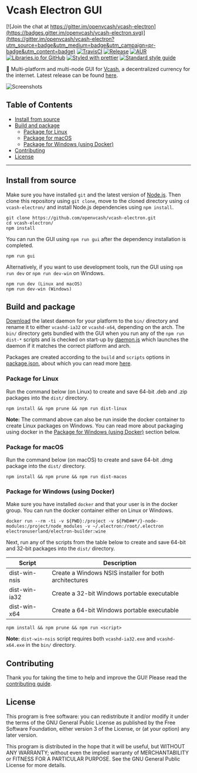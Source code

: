# Vcash Electron GUI

[![Join the chat at https://gitter.im/openvcash/vcash-electron](https://badges.gitter.im/openvcash/vcash-electron.svg)](https://gitter.im/openvcash/vcash-electron?utm_source=badge&utm_medium=badge&utm_campaign=pr-badge&utm_content=badge)
[![TravisCI](https://img.shields.io/travis/openvcash/vcash-electron/master.svg)](https://travis-ci.org/openvcash/vcash-electron)
[![Release](https://img.shields.io/github/release/openvcash/vcash-electron.svg)](https://github.com/openvcash/vcash-electron/releases)
[![AUR](https://img.shields.io/aur/version/vcash-electron.svg)](https://aur.archlinux.org/packages/vcash-electron/)
[![Libraries.io for GitHub](https://img.shields.io/librariesio/github/openvcash/vcash-electron.svg)](https://github.com/openvcash/vcash-electron)
[![Styled with prettier](https://img.shields.io/badge/styled_with-prettier-ff69b4.svg)](https://github.com/prettier/prettier)
[![Standard style guide](https://img.shields.io/badge/code_style-standard-brightgreen.svg)](https://standardjs.com)

:honeybee: Multi-platform and multi-node GUI for [Vcash](https://vcash.info/),
a decentralized currency for the internet. Latest release can be found
[here](https://github.com/openvcash/vcash-electron/releases).

![Screenshots](https://i.imgur.com/i3Dxol0.gif)

## Table of Contents
- [Install from source](#install-from-source)
- [Build and package](#build-and-package)
  * [Package for Linux](#package-for-linux)
  * [Package for macOS](#package-for-macos)
  * [Package for Windows (using Docker)](#package-for-windows-using-docker)
- [Contributing](#contributing)
- [License](#license)

--------------------------------------------------------------------------------

## Install from source
Make sure you have installed `git` and the latest version of
[Node.js](https://nodejs.org/en/download/current/). Then clone this repository
using `git clone`, move to the cloned directory using `cd vcash-electron/` and
install Node.js dependencies using `npm install`.

    git clone https://github.com/openvcash/vcash-electron.git
    cd vcash-electron/
    npm install

You can run the GUI using `npm run gui` after the dependency installation
is completed.

    npm run gui

Alternatively, if you want to use development tools, run the GUI
using `npm run dev` or `npm run dev-win` on Windows.

    npm run dev (Linux and macOS)
    npm run dev-win (Windows)

## Build and package
[Download](https://vcash.info/wallets.php) the latest daemon for your platform
to the `bin/` directory and rename it to either `vcashd-ia32` or `vcashd-x64`,
depending on the arch. The `bin/` directory gets bundled with the GUI when you
run any of the `npm run dist-*` scripts and is checked on start-up by
[daemon.js](https://github.com/openvcash/vcash-electron/blob/master/src/daemon.js)
which launches the daemon if it matches the correct platform and arch.

Packages are created according to the `build` and `scripts` options in
[package.json](https://github.com/openvcash/vcash-electron/blob/master/package.json#L13-L36),
about which you can read more
[here](https://github.com/electron-userland/electron-builder/wiki/Options).

### Package for Linux
Run the command below (on Linux) to create and save 64-bit .deb and .zip
packages into the `dist/` directory.

    npm install && npm prune && npm run dist-linux

**Note:** The command above can also be run inside the docker container to
create Linux packages on Windows. You can read more about packaging using
docker in the
[Package for Windows (using Docker)](#package-for-windows-using-docker)
section below.

### Package for macOS
Run the command below (on macOS) to create and save 64-bit .dmg
package into the `dist/` directory.

    npm install && npm prune && npm run dist-macos

### Package for Windows (using Docker)
Make sure you have installed `docker` and that your user is in the docker
group. You can run the docker container either on Linux or Windows.

```
docker run --rm -ti -v ${PWD}:/project -v ${PWD##*/}-node-modules:/project/node_modules -v ~/.electron:/root/.electron electronuserland/electron-builder:wine
```

Next, run any of the scripts from the table below to create and save 64-bit and
32-bit packages into the `dist/` directory.

Script | Description
------ | ------
dist-win-nsis | Create a Windows NSIS installer for both architectures
dist-win-ia32 | Create a 32-bit Windows portable executable
dist-win-x64 | Create a 64-bit Windows portable executable

    npm install && npm prune && npm run <script>

**Note:** `dist-win-nsis` script requires both `vcashd-ia32.exe` and
`vcashd-x64.exe` in the `bin/` directory.

## Contributing
Thank you for taking the time to help and improve the GUI! Please read the
[contributing guide](https://github.com/openvcash/vcash-electron/blob/master/.github/CONTRIBUTING.md).

## License
This program is free software: you can redistribute it and/or modify
it under the terms of the GNU General Public License as published by
the Free Software Foundation, either version 3 of the License, or
(at your option) any later version.

This program is distributed in the hope that it will be useful,
but WITHOUT ANY WARRANTY; without even the implied warranty of
MERCHANTABILITY or FITNESS FOR A PARTICULAR PURPOSE.  See the
GNU General Public License for more details.
